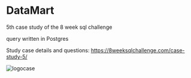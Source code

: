 # DataMart
5th case study of the 8 week sql challenge

query written in Postgres


Study case details and questions: https://8weeksqlchallenge.com/case-study-5/

![logocase](https://8weeksqlchallenge.com/images/case-study-designs/5.png)
